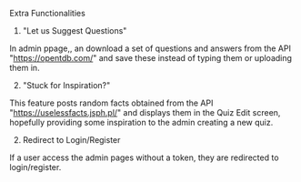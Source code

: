 Extra Functionalities

1) "Let us Suggest Questions"

In admin ppage,, an download a set of questions and answers from the API "https://opentdb.com/" and save these instead of typing them or uploading them in.

2) "Stuck for Inspiration?"

This feature posts random facts obtained from the API "https://uselessfacts.jsph.pl/" and displays them in the Quiz Edit screen, hopefully providing some inspiration to the admin creating a new quiz.

2) Redirect to Login/Register

If a user access the admin pages without a token, they are redirected to login/register.